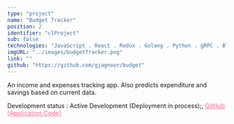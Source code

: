 ```yaml
---
type: "project"
name: "Budget Tracker"
position: 2
identifier: "clProject"
sub: false
technologies: "JavaScript . React . Redux . Golang . Python . gRPC . BlueprintJS"
imgURL: "../images/budgetTracker.png"
link: ""
github: "https://github.com/gjagnoor/budget"
---
```


An income and expenses tracking app. Also predicts expenditure and savings based on current data.

Development status : Active Development (Deployment in process);, <a href="https://github.com/gjagnoor/theclproject" style="color: #fe6694">GitHub [Application Code]</a>

